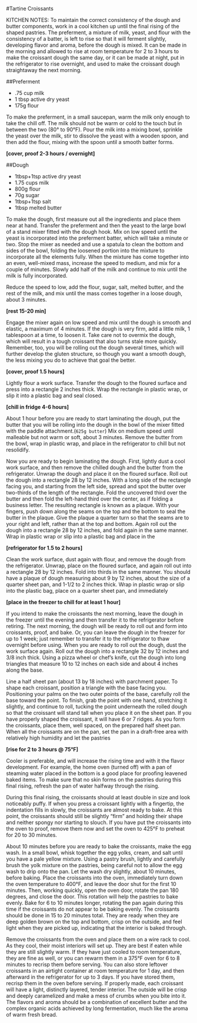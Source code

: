 #Tartine Croissants

KITCHEN NOTES: To maintain the correct consistency of the dough and butter components, work in a cool kitchen up until the final rising of the shaped pastries. The preferment, a mixture of milk, yeast, and flour with the consistency of a batter, is left to rise so that it will ferment slightly, developing flavor and aroma, before the dough is mixed. It can be made in the morning and allowed to rise at room temperature for 2 to 3 hours to make the croissant dough the same day, or it can be made at night, put in the refrigerator to rise overnight, and used to make the croissant dough straightaway the next morning.

##Preferment
* .75 cup milk
* 1 tbsp active dry yeast
* 175g flour

To make the preferment, in a small saucepan, warm the milk only enough to take the chill off. The milk should not be warm or cold to the touch but in between the two (80° to 90°F). Pour the milk into a mixing bowl, sprinkle the yeast over the milk, stir to dissolve the yeast with a wooden spoon, and then add the flour, mixing with the spoon until a smooth batter forms. 

**[cover, proof 2-3 hours / overnight]**

##Dough
* 1tbsp+1tsp active dry yeast
* 1.75 cups milk
* 800g flour
* 70g sugar
* 1tbsp+1tsp salt
* 1tbsp melted butter

To make the dough, first measure out all the ingredients and place them near at hand. Transfer the preferment and then the yeast to the large bowl of a stand mixer fitted with the dough hook. Mix on low speed until the yeast is incorporated into the preferment batter, which will take a minute or two. Stop the mixer as needed and use a spatula to clean the bottom and sides of the bowl, folding the loosened portion
into the mixture to incorporate all the elements fully. When the mixture has come together into an even, well-mixed mass, increase the speed to medium, and mix for a couple of minutes. Slowly add half of the milk and continue to mix until the milk is fully incorporated.

Reduce the speed to low, add the flour, sugar, salt, melted butter, and the rest of the milk, and mix until the mass comes together in a loose dough, about 3 minutes. 

**[rest 15-20 min]**

Engage the mixer again on low speed and mix until the dough is smooth and elastic, a maximum of 4 minutes. If the dough is very firm, add a little milk, 1 tablespoon at a time, to loosen it. Take care not to overmix the dough, which will result in a tough croissant that also turns stale more quickly. Remember, too, you will be rolling out the dough several times, which will further develop the gluten structure, so though you want a smooth dough, the less mixing you do to achieve that goal the better. 

**[cover, proof 1.5 hours]**

Lightly flour a work surface. Transfer the dough to the floured surface and press into a rectangle 2 inches thick. Wrap the rectangle in plastic wrap, or slip it into a plastic bag and seal closed.

**[chill in fridge 4-6 hours]**

About 1 hour before you are ready to start laminating the dough, put the butter that you will be rolling into the dough in the bowl of the mixer fitted with the paddle attachment.(`625g butter`) Mix on medium speed until malleable but not warm or soft, about 3 minutes. Remove the butter from the bowl, wrap in plastic wrap, and place in the refrigerator to chill but not resolidify.
 
Now you are ready to begin laminating the dough. First, lightly dust a cool work surface, and then remove the chilled dough and the butter from the refrigerator. Unwrap the dough and place it on the floured surface. Roll out the dough into a rectangle 28 by 12 inches. With a long side of the rectangle facing you, and starting from the left side, spread and spot the butter over two-thirds of the length of the rectangle. Fold the uncovered third over the butter and then fold the left-hand third over the center, as if folding a business letter. The resulting rectangle is known as a plaque. With your fingers, push down along the seams on the top and the bottom to seal the butter in the plaque.
Give the plaque a quarter turn so that the seams are to your right and left, rather than at the top and bottom. Again roll out the dough into a rectangle 28 by 12 inches, and fold again in the same manner. Wrap in plastic wrap or slip into a plastic bag and place in the 

**[refrigerator for 1.5 to 2 hours]**

Clean the work surface, dust again with flour, and remove the dough from the refrigerator. Unwrap, place on the floured surface, and again roll out into a rectangle 28 by 12 inches. Fold into thirds in the same manner. You should have a plaque of dough measuring about 9 by 12 inches, about the size of a quarter sheet pan, and 1-1/2 to 2 inches thick. Wrap in plastic wrap or slip into the plastic bag, place on a quarter
sheet pan, and immediately

**[place in the freezer to chill for at least 1 hour]**

If you intend to make the croissants the next morning, leave the dough in the freezer until the evening and then transfer it to the refrigerator before retiring. The next morning, the dough will be ready to roll out and form into croissants, proof, and bake. Or, you can leave the dough in the freezer for up to 1 week; just remember to transfer it to the refrigerator to thaw overnight before using.
When you are ready to roll out the dough, dust the work surface again. Roll out the dough into a rectangle 32 by 12 inches and 3/8 inch thick. Using a pizza wheel or chef’s knife, cut the dough into long triangles that measure 10 to 12 inches on each side and about 4 inches along the base.

Line a half sheet pan (about 13 by 18 inches) with parchment paper. To shape each croissant, position a triangle with the base facing you. Positioning your palms on the two outer points of the base, carefully roll the base toward the point. To finish, grab the point with one hand, stretching it slightly, and continue to roll, tucking the point underneath the rolled dough so that the croissant will stand tall when you place it on the sheet pan. If you have properly shaped the croissant, it will have 6 or 7 ridges.
As you form the croissants, place them, well spaced, on the prepared half sheet pan. When all the croissants are on the pan, set the pan in a draft-free area with relatively high humidity and let the pastries 

**[rise for 2 to 3 hours @ 75°F]**

Cooler is preferable, and will increase the rising time and with it the flavor development. For example, the home oven (turned off) with a pan of steaming water placed in the bottom is a good place for proofing leavened baked items. To make sure that no skin forms on the pastries during this final rising, refresh the pan of water halfway through the rising.

During this final rising, the croissants should at least double in size and look noticeably puffy. If when you press a croissant lightly with a fingertip, the indentation fills in slowly, the croissants are almost ready to bake. At this point, the croissants should still be slightly “firm” and holding their shape and neither
spongy nor starting to slouch. If you have put the croissants into the oven to proof, remove them now and set the oven to 425°F to preheat for 20 to 30 minutes.

About 10 minutes before you are ready to bake the croissants, make the egg wash. In a small bowl, whisk together the egg yolks, cream, and salt until you have a pale yellow mixture. Using a pastry brush, lightly and carefully brush the yolk mixture on the pastries, being careful not to allow the egg wash to drip onto the pan. Let the wash dry slightly, about 10 minutes, before baking.
Place the croissants into the oven, immediately turn down the oven temperature to 400°F, and leave the door shut for the first 10 minutes. Then, working quickly, open the oven door, rotate the pan 180 degrees, and close the door. This rotation will help the pastries to bake evenly. Bake for 6 to 10 minutes longer, rotating the pan again during this time if the croissants do not appear to be baking evenly. The croissants should be done in 15 to 20 minutes total. They are ready when they are deep golden brown on the top and bottom, crisp on the outside, and feel light when they are picked up, indicating that the interior is baked through.

Remove the croissants from the oven and place them on a wire rack to cool. As they cool, their moist interiors will set up. They are best if eaten while they are still slightly warm. If they have just cooled to room temperature, they are fine as well, or you can rewarm them in a 375°F oven for 6 to 8 minutes to recrisp them before serving. You can also store leftover croissants in an airtight container at room temperature for 1 day, and then afterward in the refrigerator for up to 3 days. If you have stored them, recrisp them in the oven before serving.
If properly made, each croissant will have a light, distinctly layered, tender interior. The outside will be crisp and deeply caramelized and make a mess of crumbs when you bite into it. The flavors and aroma should be a combination of excellent butter and the complex organic acids achieved by long fermentation, much like the aroma of warm fresh bread.

